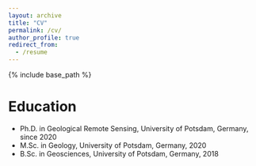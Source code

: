 ```yaml
---
layout: archive
title: "CV"
permalink: /cv/
author_profile: true
redirect_from:
  - /resume
---
```


{% include base_path %}

Education
======
* Ph.D. in Geological Remote Sensing, University of Potsdam, Germany, since 2020
* M.Sc. in Geology, University of Potsdam, Germany, 2020
* B.Sc. in Geosciences, University of Potsdam, Germany, 2018



